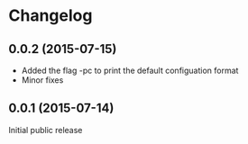 # Changelog

## 0.0.2 (2015-07-15)

- Added the flag -pc to print the default configuation format
- Minor fixes

## 0.0.1 (2015-07-14)

Initial public release
